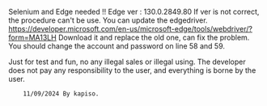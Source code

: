 Selenium and Edge needed !! Edge ver : 130.0.2849.80
If ver is not correct, the procedure can't be use. You can update the edgedriver.
https://developer.microsoft.com/en-us/microsoft-edge/tools/webdriver/?form=MA13LH
Download it and replace the old one, can fix the problem.
You should change the account and password on line 58 and 59.

Just for test and fun, no any illegal sales or illegal using.
The developer does not pay any responsibility to the user, and everything is borne by the user.




        11/09/2024 By kapiso.